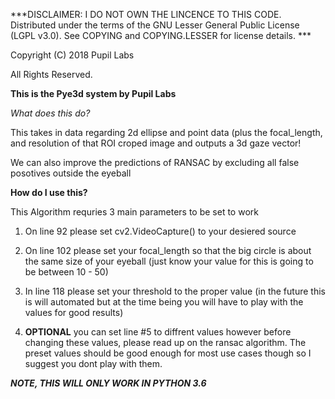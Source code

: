 ***DISCLAIMER: I DO NOT OWN THE LINCENCE TO THIS CODE. 
Distributed under the terms of the GNU
Lesser General Public License (LGPL v3.0).
See COPYING and COPYING.LESSER for license details. ***

Copyright (C) 2018 Pupil Labs

All Rights Reserved.


**This is the Pye3d system by Pupil Labs**


*What does this do?*

This takes in data regarding 2d ellipse and point data (plus the focal_length, and resolution of that ROI croped image and outputs a 3d gaze vector! 

We can also improve the predictions of RANSAC by excluding all false posotives outside the eyeball


__How do I use this?__

This Algorithm requries 3 main parameters to be set to work 

1. On line 92 please set cv2.VideoCapture() to your desiered source

2. On line 102 please set your focal_length so that the big circle is about the same size of your eyeball (just know your value for this is going to be between 10 - 50) 

3. In line 118 please set your threshold to the proper value (in the future this is will automated but at the time being you will have to play with the values for good results) 

4. **OPTIONAL** you can set line #5 to diffrent values however before changing these values, please read up on the ransac algorithm. The preset values should be good enough for most use cases though so I suggest you dont play with them. 

***NOTE, THIS WILL ONLY WORK IN PYTHON 3.6***

